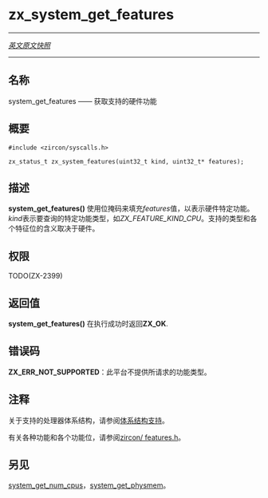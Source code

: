 # zx_system_get_features
---

[*英文原文快照*](https://github.com/fuchsia-mirror/zircon/blob/9b1d42b6f62ed4a4fe443eb03e020c74abcc8875/docs/syscalls/system_get_features.md)

---

<!-- ## NAME -->
## 名称

<!-- system_get_features - get supported hardware capabilities -->
system_get_features —— 获取支持的硬件功能

<!-- ## SYNOPSIS -->
## 概要

```
#include <zircon/syscalls.h>

zx_status_t zx_system_features(uint32_t kind, uint32_t* features);
```

<!-- ## DESCRIPTION -->
## 描述

<!-- 
**system_get_features**() populates *features* with a bit mask of
hardware-specific features.  *kind* indicates the specific type of features
to retrieve, e.g. *ZX_FEATURE_KIND_CPU*.  The supported kinds and the meaning
of individual feature bits is hardware-dependent. -->
**system_get_features()** 使用位掩码来填充*features*值，以表示硬件特定功能。*kind*表示要查询的特定功能类型，如*ZX_FEATURE_KIND_CPU*。支持的类型和各个特征位的含义取决于硬件。

<!-- ## RIGHTS -->
## 权限

TODO(ZX-2399)

<!-- ## RETURN VALUE -->
## 返回值

<!-- **system_get_features**()  returns **ZX_OK** on success. -->
**system_get_features()** 在执行成功时返回**ZX_OK**.

<!-- ## ERRORS -->
## 错误码
<!-- 
**ZX_ERR_NOT_SUPPORTED**  The requested feature kind is not available on this
platform. -->
**ZX_ERR_NOT_SUPPORTED**：此平台不提供所请求的功能类型。

<!-- ## NOTES -->
## 注释


<!-- Refer to [Architecture Support](../architecture_support.md) for supported
processor architectures. -->
关于支持的处理器体系结构，请参阅[体系结构支持](../architecture_support.md)。

<!-- Refer to [zircon/features.h](../../system/public/zircon/features.h) for kinds
of features and individual feature bits. -->
有关各种功能和各个功能位，请参阅[zircon/ features.h](https://github.com/fuchsia-mirror/zircon/blob/master/system/public/zircon/features.h)。

<!-- ## SEE ALSO -->
## 另见

<!-- [system_get_num_cpus](system_get_num_cpus.md)
[system_get_physmem](system_get_physmem.md) -->
[system_get_num_cpus](system_get_num_cpus.md)，[system_get_physmem](system_get_physmem.md)。